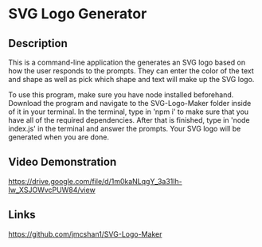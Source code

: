# SVG Logo Generator

## Description

This is a command-line application the generates an SVG logo based on how the user responds to the prompts. They can enter the color of the text and shape as well as pick which shape and text will make up the SVG logo.

To use this program, make sure you have node installed beforehand. Download the program and navigate to the SVG-Logo-Maker folder inside of it in your terminal. In the terminal, type in 'npm i' to make sure that you have all of the required dependencies. After that is finished, type in 'node index.js' in the terminal and answer the prompts. Your SVG logo will be generated when you are done.

## Video Demonstration

https://drive.google.com/file/d/1m0kaNLqgY_3a31lh-Iw_XSJOWvcPUW84/view

## Links

https://github.com/jmcshan1/SVG-Logo-Maker